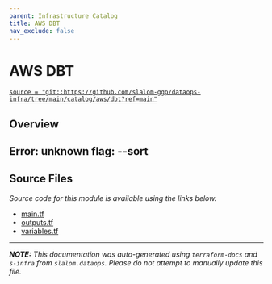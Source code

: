 ```yaml
---
parent: Infrastructure Catalog
title: AWS DBT
nav_exclude: false
---
```

# AWS DBT

[`source = "git::https://github.com/slalom-ggp/dataops-infra/tree/main/catalog/aws/dbt?ref=main"`](https://github.com/slalom-ggp/dataops-infra/tree/main/catalog/aws/dbt)

## Overview


Error: unknown flag: --sort
---------------------

## Source Files

_Source code for this module is available using the links below._

* [main.tf](https://github.com/slalom-ggp/dataops-infra/tree/main//catalog/aws/dbt/main.tf)
* [outputs.tf](https://github.com/slalom-ggp/dataops-infra/tree/main//catalog/aws/dbt/outputs.tf)
* [variables.tf](https://github.com/slalom-ggp/dataops-infra/tree/main//catalog/aws/dbt/variables.tf)

---------------------

_**NOTE:** This documentation was auto-generated using
`terraform-docs` and `s-infra` from `slalom.dataops`.
Please do not attempt to manually update this file._
